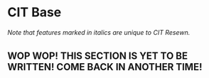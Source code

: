 # CIT Base
<h6>Note that features marked in <em>italics</em> are unique to CIT Resewn.</h6>

## WOP WOP! THIS SECTION IS YET TO BE WRITTEN! COME BACK IN ANOTHER TIME!